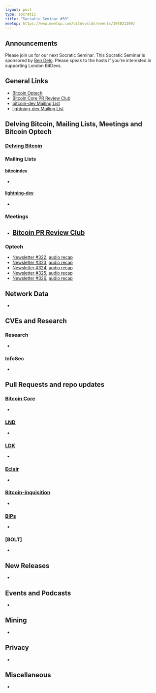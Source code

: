 ```yaml
---
layout: post
type: socratic
title: "Socratic Seminar #39"
meetup: https://www.meetup.com/bitdevsldn/events/304021309/ 
---
```


## Announcements

Please join us for our next Socratic Seminar. This Socratic Seminar is sponsored by [Ben Delo](https://twitter.com/bendelo).
Please speak to the hosts if you're interested in supporting London BitDevs.

## General Links

* [Bitcoin Optech](https://bitcoinops.org)
* [Bitcoin Core PR Review Club](https://bitcoincore.reviews)
* [bitcoin-dev Mailing List](https://lists.linuxfoundation.org/pipermail/bitcoin-dev)
* [lightning-dev Mailing List](https://lists.linuxfoundation.org/pipermail/lightning-dev)

## Delving Bitcoin, Mailing Lists, Meetings and Bitcoin Optech
### [Delving Bitcoin](https://delvingbitcoin.org/)

### Mailing Lists
#### [bitcoindev](https://groups.google.com/g/bitcoindev)
-

#### [lightning-dev](https://lists.linuxfoundation.org/pipermail/lightning-dev)
-

### Meetings
- [Bitcoin PR Review Club](https://bitcoincore.reviews)
  -

### Optech
- [Newsletter #322](https://bitcoinops.org/en/newsletters/2024/09/27/), [audio recap](https://bitcoinops.org/en/podcast/2024/10/01/)
- [Newsletter #323](https://bitcoinops.org/en/newsletters/2024/10/04/), [audio recap](https://bitcoinops.org/en/podcast/2024/10/08/)
- [Newsletter #324](https://bitcoinops.org/en/newsletters/2024/10/11/), [audio recap](https://bitcoinops.org/en/podcast/2024/10/15/)
- [Newsletter #325](https://bitcoinops.org/en/newsletters/2024/10/18/), [audio recap](https://bitcoinops.org/en/podcast/2024/10/22/)
- [Newsletter #326](https://bitcoinops.org/en/newsletters/2024/10/25/), [audio recap](https://bitcoinops.org/en/podcast/2024/10/29/)

## Network Data
-

## CVEs and Research
### Research
-

### InfoSec
-

## Pull Requests and repo updates
### [Bitcoin Core](https://github.com/bitcoin/bitcoin)
<!--- Link to query merged PRs since YYYY-MM-DD sorted by descending activity: https://github.com/bitcoin/bitcoin/pulls?page=1&q=is%3Apr+is%3Aclosed+merged%3A%3EYYYY-MM-DD+sort%3Acomments-desc -->
-


### [LND](https://github.com/lightningnetwork/lnd)
-

### [LDK](https://github.com/lightningdevkit/rust-lightning)
-

### [Eclair](https://github.com/ACINQ/eclair)
-

### [Bitcoin-inquisition](https://github.com/bitcoin-inquisition/bitcoin)
-

### [BIPs](https://github.com/bitcoin/bips)
-

### [BOLT]
-

## New Releases
-

## Events and Podcasts
-

## Mining
-

## Privacy
-

## Miscellaneous
-
